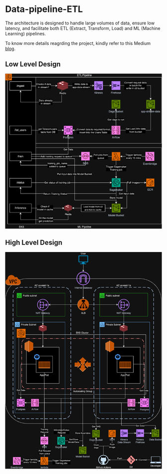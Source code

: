# Data-pipeline-ETL

The architecture is designed to handle large volumes of data, ensure low latency, and facilitate both ETL (Extract, Transform, Load) and ML (Machine Learning) pipelines. 

To know more details reagrding the project, kindly refer to this Medium [blog](https://medium.com/@anirudhsridhar1905/data-pipeline-etl-11490accfae3).

## Low Level Design

![LLD](Designs/LLD.png)

## High Level Design

![HLD](Designs/HLD.png)
